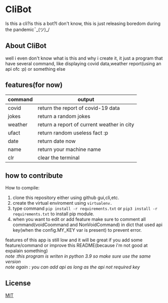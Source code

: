 # CliBot
Is this a cli?is this a bot?I don't know, this is just releasing boredom during the pandemic¯\_(ツ)_/

## About CliBot
well i even don't know what is this and why i create it, it just a program that have several command, like displaying covid data,weather report(using an api ofc :p) or something else
## features(for now)
|command   | output  |
|---|---|
|  covid|  return the report of covid-19 data|
|  jokes | return a random jokes|
|  weather <city>  |  return a report of current weather in city |
|  ufact | return random useless fact :p  |
|  date | return date now   |
|  name | return your machine name|
|  clr  | clear the terminal|

## how to contribute
How to compile:
  1. clone this repository either using github gui,cli,etc.
  2. create the virtual enviroment using ```virtualenv.```
  3. type command ```pip install -r requirements.txt``` or ```pip3 install -r requirements.txt``` to install pip module.
  4. when you want to edit or add feature make sure to comment all command(voidCoommand and NonVoidCommand) in dict that used api key(when the config.MY_KEY var is present) to prevent error.<br/>

features of this app is still low and it will be great if you add some feature/command or improve this README(because i'm not good at expalain something)<br/>
*note  :this program is writen in python 3.9 so make sure use the same version*<br/>
*note again : you can add api as long as the api not required key*
  
## License
[MIT](https://github.com/AlphaBeta1906/CliBot/blob/master/LICENSE)
